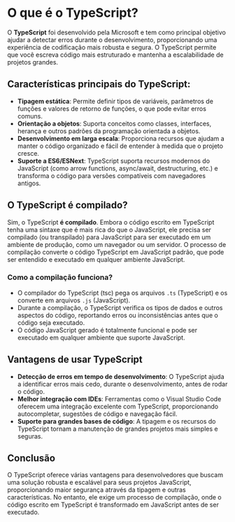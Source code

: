 # O que é o TypeScript?

O **TypeScript** foi desenvolvido pela Microsoft e tem como principal objetivo ajudar a detectar erros durante o desenvolvimento, proporcionando uma experiência de codificação mais robusta e segura. O TypeScript permite que você escreva código mais estruturado e mantenha a escalabilidade de projetos grandes.

## Características principais do TypeScript:

- **Tipagem estática**: Permite definir tipos de variáveis, parâmetros de funções e valores de retorno de funções, o que pode evitar erros comuns.
- **Orientação a objetos**: Suporta conceitos como classes, interfaces, herança e outros padrões da programação orientada a objetos.
- **Desenvolvimento em larga escala**: Proporciona recursos que ajudam a manter o código organizado e fácil de entender à medida que o projeto cresce.
- **Suporte a ES6/ESNext**: TypeScript suporta recursos modernos do JavaScript (como arrow functions, async/await, destructuring, etc.) e transforma o código para versões compatíveis com navegadores antigos.

## O TypeScript é compilado?

Sim, o TypeScript **é compilado**. Embora o código escrito em TypeScript tenha uma sintaxe que é mais rica do que o JavaScript, ele precisa ser compilado (ou transpilado) para JavaScript para ser executado em um ambiente de produção, como um navegador ou um servidor. O processo de compilação converte o código TypeScript em JavaScript padrão, que pode ser entendido e executado em qualquer ambiente JavaScript.

### Como a compilação funciona?

- O compilador do TypeScript (tsc) pega os arquivos `.ts` (TypeScript) e os converte em arquivos `.js` (JavaScript).
- Durante a compilação, o TypeScript verifica os tipos de dados e outros aspectos do código, reportando erros ou inconsistências antes que o código seja executado.
- O código JavaScript gerado é totalmente funcional e pode ser executado em qualquer ambiente que suporte JavaScript.

## Vantagens de usar TypeScript

- **Detecção de erros em tempo de desenvolvimento**: O TypeScript ajuda a identificar erros mais cedo, durante o desenvolvimento, antes de rodar o código.
- **Melhor integração com IDEs**: Ferramentas como o Visual Studio Code oferecem uma integração excelente com TypeScript, proporcionando autocompletar, sugestões de código e navegação fácil.
- **Suporte para grandes bases de código**: A tipagem e os recursos do TypeScript tornam a manutenção de grandes projetos mais simples e seguras.

## Conclusão

O TypeScript oferece várias vantagens para desenvolvedores que buscam uma solução robusta e escalável para seus projetos JavaScript, proporcionando maior segurança através da tipagem e outras características. No entanto, ele exige um processo de compilação, onde o código escrito em TypeScript é transformado em JavaScript antes de ser executado.
